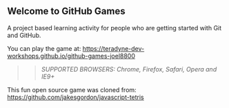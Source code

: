 ## Welcome to GitHub Games

A project based learning activity for people who are getting started with Git and GitHub.

You can play the game at:  https://teradyne-dev-workshops.github.io/github-games-joel8800

>> _*SUPPORTED BROWSERS*: Chrome, Firefox, Safari, Opera and IE9+_

This fun open source game was cloned from: https://github.com/jakesgordon/javascript-tetris
